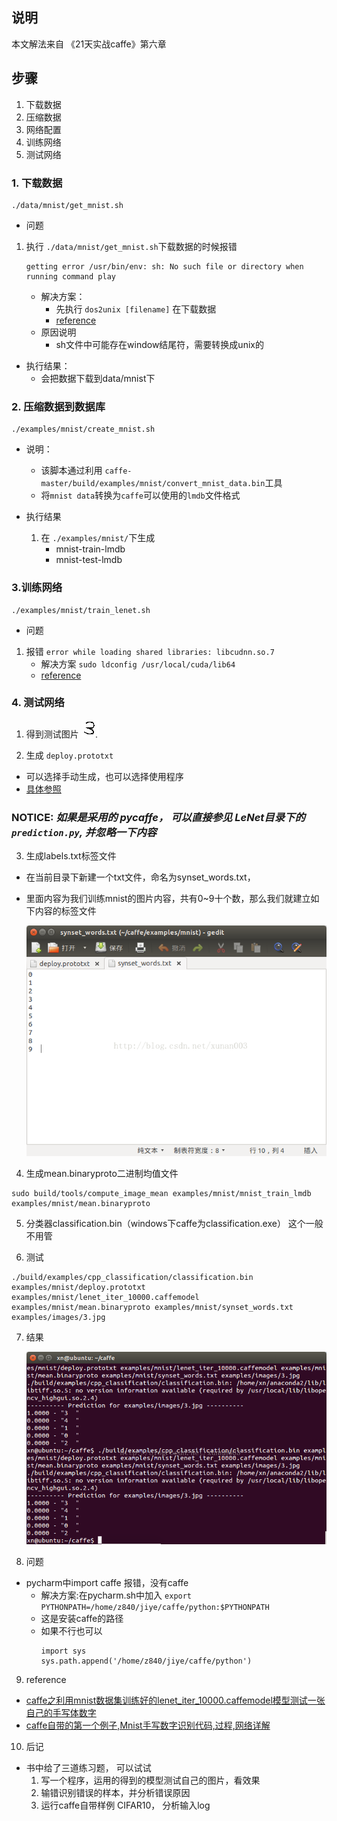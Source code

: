 ## 说明
本文解法来自 《21天实战caffe》第六章


## 步骤
1. 下载数据
2. 压缩数据
3. 网络配置
3. 训练网络
4. 测试网络


### 1. 下载数据
```
./data/mnist/get_mnist.sh
```

* 问题
1. 执行 `./data/mnist/get_mnist.sh`下载数据的时候报错
    ```
    getting error /usr/bin/env: sh: No such file or directory when running command play
    ```
    * 解决方案：
        * 先执行 `dos2unix [filename]` 在下载数据
        * [reference](https://stackoverflow.com/questions/18172405/getting-error-usr-bin-env-sh-no-such-file-or-directory-when-running-command-p)
    * 原因说明
        * sh文件中可能存在window结尾符，需要转换成unix的
* 执行结果：
    * 会把数据下载到data/mnist下
    
    
### 2. 压缩数据到数据库
```
./examples/mnist/create_mnist.sh
```
* 说明：
    * 该脚本通过利用 `caffe-master/build/examples/mnist/convert_mnist_data.bin`工具
    * 将`mnist data`转换为`caffe`可以使用的`lmdb`文件格式
    
* 执行结果
    1. 在 `./examples/mnist/`下生成
        * mnist-train-lmdb
        * mnist-test-lmdb
        
### 3.训练网络
```
./examples/mnist/train_lenet.sh
```
* 问题
1. 报错 `error while loading shared libraries: libcudnn.so.7`
    * 解决方案 ``sudo ldconfig /usr/local/cuda/lib64``
    * [reference](http://blog.csdn.net/lishanlu136/article/details/60877606)
   
   
### 4. 测试网络 

1. 得到测试图片 
![3](./LeNet/3.jpeg)

2. 生成 `deploy.prototxt`
* 可以选择手动生成，也可以选择使用程序
* [具体参照](http://blog.csdn.net/zr459927180/article/details/60957763)


### NOTICE: ***如果是采用的 pycaffe， 可以直接参见 LeNet目录下的 `prediction.py`, 并忽略一下内容***


3. 生成labels.txt标签文件
* 在当前目录下新建一个txt文件，命名为synset_words.txt，
* 里面内容为我们训练mnist的图片内容，共有0~9十个数，那么我们就建立如下内容的标签文件 

    ![](./LeNet/sys_words.png)

4. 生成mean.binaryproto二进制均值文件
```
sudo build/tools/compute_image_mean examples/mnist/mnist_train_lmdb examples/mnist/mean.binaryproto 
```

5. 分类器classification.bin（windows下caffe为classification.exe）
这个一般不用管 

6. 测试
```
./build/examples/cpp_classification/classification.bin examples/mnist/deploy.prototxt examples/mnist/lenet_iter_10000.caffemodel examples/mnist/mean.binaryproto examples/mnist/synset_words.txt examples/images/3.jpg  
```

7. 结果 
    
    ![](./LeNet/result.png)


8. 问题
* pycharm中import caffe 报错，没有caffe
    * 解决方案:在pycharm.sh中加入 `export PYTHONPATH=/home/z840/jiye/caffe/python:$PYTHONPATH`
    * 这是安装caffe的路径
    * 如果不行也可以
        ```
        import sys
        sys.path.append('/home/z840/jiye/caffe/python')
        ```

9. reference 
* [caffe之利用mnist数据集训练好的lenet_iter_10000.caffemodel模型测试一张自己的手写体数字](http://blog.csdn.net/xunan003/article/details/73126425)
* [caffe自带的第一个例子,Mnist手写数字识别代码,过程,网络详解](https://m.2cto.com/kf/201611/561096.html)

10. 后记
* 书中给了三道练习题， 可以试试
    1. 写一个程序，运用的得到的模型测试自己的图片，看效果
    2. 输错识别错误的样本，并分析错误原因
    3. 运行caffe自带样例 CIFAR10， 分析输入log